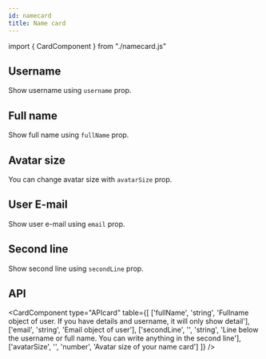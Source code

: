 ```yaml
---
id: namecard
title: Name card
---
```


import { CardComponent } from "./namecard.js"

## Username

<p>Show username using <code>username</code> prop.</p>
<CardComponent type="username" name="Ariuka" />

## Full name

<p>Show full name using <code>fullName</code> prop.</p>
<CardComponent type="fullName" name="Ariunzaya Enkhbayar" />

## Avatar size

<p>You can change avatar size with <code>avatarSize</code> prop.</p>
<CardComponent type="avatarSize" name="Ariunzaya Enkhbayar" info={50} />

## User E-mail

<p>Show user e-mail using <code>email</code> prop.</p>
<CardComponent type="usermail" name="Ariunzaya Enkhbayar" mail="ariunzaya@gmail.com" />

## Second line

<p>Show second line using <code>secondLine</code> prop. </p>
<CardComponent type="secondLine" name="Ariunzaya Enkhbayar" info="Intern" />

## API

<CardComponent type="APIcard" table={[
    ['fullName', 'string', 'Fullname object of user. If you have details and username, it will only show detail'],
    ['email', 'string', 'Email object of user'],
    ['secondLine', '', 'string', 'Line below the username or full name. You can write anything in the second line'],
    ['avatarSize', '', 'number', 'Avatar size of your name card']
]} />